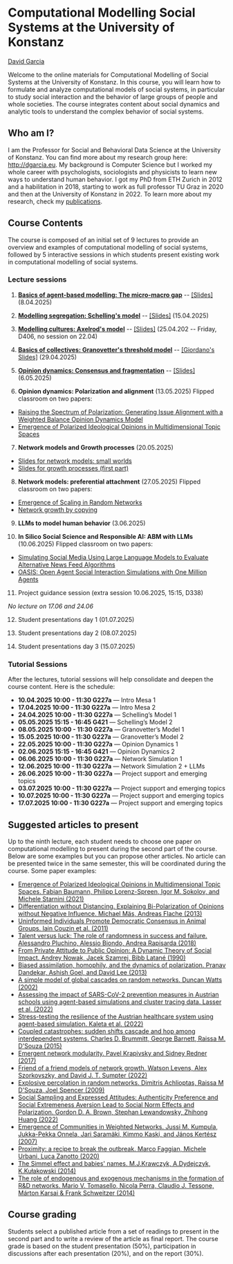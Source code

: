 # Computational Modelling Social Systems at the University of Konstanz
[David Garcia](http://dgarcia.eu)

Welcome to the online materials for Computational Modelling of Social Systems at the University of Konstanz.
In this course, you will learn how to formulate and analyze computational models of social systems, in particular to study social interaction and the behavior of large groups of people and whole societies. The course integrates content about social dynamics and analytic tools to understand the complex behavior of social systems.

## Who am I?

I am the Professor for Social and Behavioral Data Science at the University of Konstanz. You can find more about my research group 
here: http://dgarcia.eu. My background is Computer Science but I worked my whole career with psychologists, sociologists and physicists 
to learn new ways to understand human behavior. I got my PhD from ETH Zurich in 2012 and a habilitation in 2018, starting to work as 
full professor TU Graz in 2020 and then at the University of Konstanz in 2022. To learn more about my research, check my 
[publications](https://dgarcia.eu/full-publication-list/).

## Course Contents
The course is composed of an initial set of 9 lectures to provide an overview and examples of computational modelling of social systems, followed by 5 interactive sessions in which students present existing work in computational modelling of social systems.

### Lecture sessions

1. [**Basics of agent-based modelling: The micro-macro gap**](https://dgarcia-eu.github.io/CMSS-Konstanz/01_Introduction/Introduction.html) -- [[Slides]](https://dgarcia-eu.github.io/CMSS-Konstanz/01_Introduction/Slides/Slides.html) (8.04.2025)

2. [**Modelling segregation: Schelling's model**](https://dgarcia-eu.github.io/CMSS-Konstanz/02_Segregation/Segregation.html) -- [[Slides]](https://dgarcia-eu.github.io/CMSS-Konstanz/02_Segregation/Slides/Slides.html) (15.04.2025)

3. [**Modelling cultures: Axelrod's model**](https://dgarcia-eu.github.io/CMSS-Konstanz/03_Culture/Culture.html) -- [[Slides]](https://dgarcia-eu.github.io/CMSS-Konstanz/03_Culture/Slides/Slides.html) (25.04.202 -- Friday, D406, no session on 22.04)

4. [**Basics of collectives: Granovetter's threshold model**](https://dgarcia-eu.github.io/CMSS-Konstanz/04_BasicSpreading/BasicSpreading.html) -- [[Giordano's Slides]](https://giordano-demarzo.github.io/files/CMSS_Seminar4_v2025.pdf) (29.04.2025)

5. [**Opinion dynamics: Consensus and fragmentation**](https://dgarcia-eu.github.io/CMSS-Konstanz/05_OpinionDynamics/OpinionDynamics.html) -- [[Slides]](https://dgarcia-eu.github.io/CMSS-Konstanz/05_OpinionDynamics/Slides/Slides.html) (6.05.2025)

6. **Opinion dynamics: Polarization and alignment**  (13.05.2025)  Flipped classroom on two papers:
  - [Raising the Spectrum of Polarization: Generating Issue Alignment with a Weighted Balance Opinion Dynamics Model](https://www.jasss.org/27/1/15.html)
  - [Emergence of Polarized Ideological Opinions in Multidimensional Topic Spaces](https://journals.aps.org/prx/abstract/10.1103/PhysRevX.11.011012)

7. **Network models and Growth processes** (20.05.2025)
  - [Slides for network models: small worlds](https://dgarcia-eu.github.io/CMSS-Konstanz/06_SmallWorlds/Slides/Slides.html)
  - [Slides for growth processes (first part)](https://dgarcia-eu.github.io/CMSS-Konstanz/09_GrowthAndSpreading/Slides/Slides.html)

8. **Network models: preferential attachment** (27.05.2025) Flipped classroom on two papers:
  - [Emergence of Scaling in Random Networks](https://www.science.org/doi/full/10.1126/science.286.5439.509)
  - [Network growth by copying](https://journals.aps.org/pre/abstract/10.1103/PhysRevE.71.036118)

9. **LLMs to model human behavior** (3.06.2025)

10. **In Silico Social Science and Responsible AI: ABM with LLMs** (10.06.2025) Flipped classroom on two papers:
  - [Simulating Social Media Using Large Language Models to Evaluate Alternative News Feed Algorithms](https://arxiv.org/abs/2310.05984)
  - [OASIS: Open Agent Social Interaction Simulations with One Million Agents](https://arxiv.org/abs/2411.11581)

11. Project guidance session (extra session 10.06.2025, 15:15, D338)

*No lecture on 17.06 and 24.06*

12. Student presentations day 1 (01.07.2025)

13. Student presentations day 2 (08.07.2025)

14. Student presentations day 3 (15.07.2025)


### Tutorial Sessions

After the lectures, tutorial sessions will help consolidate and deepen the course content. Here is the schedule:

- **10.04.2025 10:00 - 11:30 G227a** — Intro Mesa 1  
- **17.04.2025 10:00 - 11:30 G227a** — Intro Mesa 2 
- **24.04.2025 10:00 - 11:30 G227a** — Schelling’s Model 1 
- **05.05.2025 15:15 - 16:45 G421** — Schelling’s Model 2  
- **08.05.2025 10:00 - 11:30 G227a** — Granovetter’s Model 1  
- **15.05.2025 10:00 - 11:30 G227a** — Granovetter’s Model 2  
- **22.05.2025 10:00 - 11:30 G227a** — Opinion Dynamics 1  
- **02.06.2025 15:15 - 16:45 G421** — Opinion Dynamics 2 
- **06.06.2025 10:00 - 11:30 G227a** — Network Simulation 1  
- **12.06.2025 10:00 - 11:30 G227a** — Network Simulation 2 + LLMs 
- **26.06.2025 10:00 - 11:30 G227a** — Project support and emerging topics 
- **03.07.2025 10:00 - 11:30 G227a** — Project support and emerging topics 
- **10.07.2025 10:00 - 11:30 G227a** — Project support and emerging topics  
- **17.07.2025 10:00 - 11:30 G227a** — Project support and emerging topics 

  
## Suggested articles to present

Up to the ninth lecture, each student needs to choose one paper on computational modelling to present during the second part of the course. Below are some examples but you can propose other articles. No article can be presented twice in the same semester, this will be coordinated during the course. Some paper examples:

- [Emergence of Polarized Ideological Opinions in Multidimensional Topic Spaces. Fabian Baumann, Philipp Lorenz-Spreen, Igor M. Sokolov, and Michele Starnini (2021)](https://journals.aps.org/prx/abstract/10.1103/PhysRevX.11.011012)
- [Differentiation without Distancing. Explaining Bi-Polarization of Opinions without Negative Influence. Michael Mäs, Andreas Flache (2013)](https://journals.plos.org/plosone/article?id=10.1371/journal.pone.0074516)
- [Uninformed Individuals Promote Democratic Consensus in Animal Groups. Iain Couzin et al. (2011)](https://www.science.org/doi/full/10.1126/science.1210280)
- [Talent versus luck: The role of randomness in success and failure. Alessandro Pluchino, Alessio Biondo, Andrea Rapisarda (2018)](https://www.worldscientific.com/doi/abs/10.1142/S0219525918500145)
- [From Private Attitude to Public Opinion: A Dynamic Theory of Social Impact. Andrey Nowak, Jacek Szamrej, Bibb Latané (1990)](https://psycnet.apa.org/buy/1990-28235-001)
- [Biased assimilation, homophily, and the dynamics of polarization. Pranav Dandekar, Ashish Goel, and David Lee (2013)](https://www.pnas.org/doi/abs/10.1073/pnas.1217220110)
- [A simple model of global cascades on random networks. Duncan Watts (2002)](https://www.pnas.org/doi/full/10.1073/pnas.082090499)
- [Assessing the impact of SARS-CoV-2 prevention measures in Austrian schools using agent-based simulations and cluster tracing data. Lasser et al. (2022)](https://www.nature.com/articles/s41467-022-28170-6)
- [Stress-testing the resilience of the Austrian healthcare system using agent-based simulation. Kaleta et al. (2022)](https://www.nature.com/articles/s41467-022-31766-7)
- [Coupled catastrophes: sudden shifts cascade and hop among interdependent systems. Charles D. Brummitt, George Barnett, Raissa M. D'Souza (2015)](https://royalsocietypublishing.org/doi/pdf/10.1098/rsif.2015.0712)
- [Emergent network modularity. Pavel Krapivsky and Sidney Redner (2017)](https://iopscience.iop.org/article/10.1088/1742-5468/aa7a3f)
- [Friend of a friend models of network growth. Watson Levens, Alex Szorkovszky, and David J. T. Sumpter (2022)](https://arxiv.org/pdf/2112.11001.pdf)
- [Explosive percolation in random networks. Dimitris Achlioptas, Raissa M D'Souza, Joel Spencer (2009)](https://www.science.org/doi/full/10.1126/science.1167782)
- [Social Sampling and Expressed Attitudes: Authenticity Preference and Social Extremeness Aversion Lead to Social Norm Effects and Polarization. Gordon D. A. Brown, Stephan Lewandowsky, Zhihong Huang (2022)](https://psycnet.apa.org/fulltext/2022-42344-002.html)
- [Emergence of Communities in Weighted Networks. Jussi M. Kumpula, Jukka-Pekka Onnela, Jari Saramäki, Kimmo Kaski, and János Kertész (2007)](https://journals.aps.org/prl/abstract/10.1103/PhysRevLett.99.228701)
- [Proximity: a recipe to break the outbreak. Marco Faggian, Michele Urbani, Luca Zanotto (2020)](https://arxiv.org/abs/2003.10222)
- [The Simmel effect and babies' names. M.J.Krawczyk, A.Dydejczyk, K.Kułakowski (2014)](https://www.sciencedirect.com/science/article/pii/S0378437113009904)
- [The role of endogenous and exogenous mechanisms in the formation of R&D networks. Mario V. Tomasello, Nicola Perra, Claudio J. Tessone, Márton Karsai & Frank Schweitzer (2014)](https://www.nature.com/articles/srep05679)


## Course grading

Students select a published article from a set of readings to present in the second part and to write a review of the article as final report. The course grade is based on the student presentation (50%), participation in discussions after each presentation (20%), and on the report (30%).
